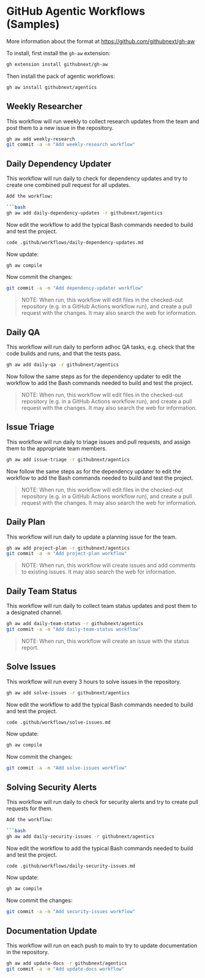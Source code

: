 # GitHub Agentic Workflows (Samples)

More information about the format at https://github.com/githubnext/gh-aw

To install, first install the `gh-aw` extension:

```bash 
gh extension install githubnext/gh-aw
```

Then install the pack of agentic workflows:
```bash
gh aw install githubnext/agentics
```

## Weekly Researcher

This workflow will run weekly to collect research updates from the team and post them to a new issue in the repository.

```bash
gh aw add weekly-research
git commit -a -m "Add weekly-research workflow"
```

## Daily Dependency Updater

This workflow will run daily to check for dependency updates and try to create one combined pull request for all updates.

```bash
Add the workflow:

```bash
gh aw add daily-dependency-updates -r githubnext/agentics
```

Now edit the workflow to add the typical Bash commands needed to build and test the project.

```bash
code .github/workflows/daily-dependency-updates.md
```

Now update:

```bash
gh aw compile
```

Now commit the changes:

```bash
git commit -a -m "Add dependency-updater workflow"
```

> NOTE: When run, this workflow will edit files in the checked-out repository (e.g. in a GitHub Actions workflow run), and create a pull request with the changes. It may also search the web for information.

## Daily QA 

This workflow will run daily to perform adhoc QA tasks, e.g. check that the code builds and runs, and that the tests pass.

```bash
gh aw add daily-qa -r githubnext/agentics
```

Now follow the same steps as for the dependency updater to edit the workflow to add the Bash commands needed to build and test the project.

> NOTE: When run, this workflow will edit files in the checked-out repository (e.g. in a GitHub Actions workflow run), and create a pull request with the changes. It may also search the web for information.

## Issue Triage

This workflow will run daily to triage issues and pull requests, and assign them to the appropriate team members.

```bash
gh aw add issue-triage -r githubnext/agentics
```

Now follow the same steps as for the dependency updater to edit the workflow to add the Bash commands needed to build and test the project.

> NOTE: When run, this workflow will edit files in the checked-out repository (e.g. in a GitHub Actions workflow run), and create a pull request with the changes. It may also search the web for information.

## Daily Plan

This workflow will run daily to update a planning issue for the team.

```bash
gh aw add project-plan -r githubnext/agentics
git commit -a -m "Add project-plan workflow"
```

> NOTE: When run, this workflow will create issues and add comments to existing issues. It may also search the web for information.

## Daily Team Status

This workflow will run daily to collect team status updates and post them to a designated channel.

```bash
gh aw add daily-team-status -r githubnext/agentics
git commit -a -m "Add daily-team-status workflow"
```

> NOTE: When run, this workflow will create an issue with the status report.

## Solve Issues

This workflow will run every 3 hours to solve issues in the repository.

```bash
gh aw add solve-issues -r githubnext/agentics
```

Now edit the workflow to add the typical Bash commands needed to build and test the project.

```bash
code .github/workflows/solve-issues.md
```

Now update:

```bash
gh aw compile
```
Now commit the changes:

```bash
git commit -a -m "Add solve-issues workflow"
```

## Solving Security Alerts

This workflow will run daily to check for security alerts and try to create pull requests for them.

```bash
Add the workflow:

```bash
gh aw add daily-security-issues -r githubnext/agentics
```

Now edit the workflow to add the typical Bash commands needed to build and test the project.

```bash
code .github/workflows/daily-security-issues.md
```

Now update:

```bash
gh aw compile
```

Now commit the changes:

```bash
git commit -a -m "Add security-issues workflow"
```

## Documentation Update

This workflow will run on each push to main to try to update documentation in the repository.

```bash
gh aw add update-docs -r githubnext/agentics
git commit -a -m "Add update-docs workflow"
```
